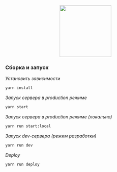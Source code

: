 <div align="center">
  <a href="https://github.com/koalex/systemct.git">
    <img width="162" heigth="69" src="http://systemct.ru/i/logo.png">
  </a>
</div>	

### Cборка и запуск

*Установить зависимости*
```bash
yarn install
```

*Запуск сервера в production режиме*
```bash
yarn start
```

*Запуск сервера в production режиме (локально)*
```bash
yarn run start:local
```

*Запуск dev-сервера (режим разработки)*
```bash
yarn run dev
```

*Deploy*
```bash
yarn run deploy
```